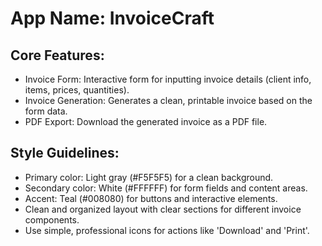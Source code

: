 # **App Name**: InvoiceCraft

## Core Features:

- Invoice Form: Interactive form for inputting invoice details (client info, items, prices, quantities).
- Invoice Generation: Generates a clean, printable invoice based on the form data.
- PDF Export: Download the generated invoice as a PDF file.

## Style Guidelines:

- Primary color: Light gray (#F5F5F5) for a clean background.
- Secondary color: White (#FFFFFF) for form fields and content areas.
- Accent: Teal (#008080) for buttons and interactive elements.
- Clean and organized layout with clear sections for different invoice components.
- Use simple, professional icons for actions like 'Download' and 'Print'.